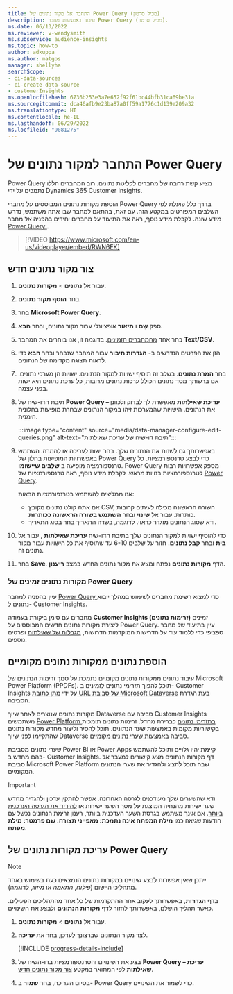 ```yaml
---
title: התחבר אל מקור נתונים של Power Query (מכיל סרטון)
description: עיבוד באמצעות מחבר Power Query (מכיל סרטון).
ms.date: 06/13/2022
ms.reviewer: v-wendysmith
ms.subservice: audience-insights
ms.topic: how-to
author: adkuppa
ms.author: matgos
manager: shellyha
searchScope:
- ci-data-sources
- ci-create-data-source
- customerInsights
ms.openlocfilehash: 6736b253e3a7e652f92f61bc44bfb31ca69be31a
ms.sourcegitcommit: dca46afb9e23ba87a0ff59a1776c1d139e209a32
ms.translationtype: HT
ms.contentlocale: he-IL
ms.lasthandoff: 06/29/2022
ms.locfileid: "9081275"
---
```

# <a name="connect-to-a-power-query-data-source"></a>התחבר למקור נתונים של Power Query

Power Query מציע קשת רחבה של מחברים לקליטת נתונים. רוב המחברים הללו נתמכים על ידי Dynamics 365 Customer Insights.

הוספת מקורות נתונים המבוססים על מחברי Power Query בדרך כלל פועלת לפי השלבים המפורטים במקטע הזה. עם זאת, בהתאם למחבר שבו אתה משתמש, נדרש מידע שונה. לקבלת מידע נוסף, ראה את התיעוד על מחברים יחידים בהפניה אל מחבר [Power Query ](/power-query/connectors/).

> [!VIDEO https://www.microsoft.com/en-us/videoplayer/embed/RWN6EK]

## <a name="create-a-new-data-source"></a>צור מקור נתונים חדש

1. עבור אל **נתונים** > **מקורות נתונים**.

1. בחר **הוסף מקור נתונים**.

1. בחר **Microsoft Power Query**.

1. ספק **שֵם** ו **תיאור** אופציונלי עבור מקור נתונים, ובחר **הבא**.

1. בחר אחד [מהמחברים הזמינים](#available-power-query-data-sources). בדוגמה זו, אנו בוחרים את המחבר **Text/CSV**.

1. הזן את הפרטים הנדרשים ב- **הגדרות חיבור** עבור המחבר שנבחר ובחר **הבא** כדי לראות תצוגה מקדימה של הנתונים.

1. בחר **המרת נתונים**. בשלב זה תוסיף ישויות למקור הנתונים. ישויות הן מערכי נתונים. אם ברשותך מסד נתונים הכולל ערכות נתונים מרובות, כל ערכת נתונים היא ישות בפני עצמה.

1. תיבת הדו-שיח של **Power Query – עריכת שאילתות** מאפשרת לך לבדוק ולכוונן את הנתונים. הישויות שהמערכות זיהו במקור הנתונים שבחרת מופיעות בחלונית הימנית.

   :::image type="content" source="media/data-manager-configure-edit-queries.png" alt-text="תיבת דו-שיח של עריכת שאילתות":::

1. באפשרותך גם לשנות את הנתונים שלך. בחר ישות לעריכה או להמרה. השתמש באפשרויות המופיעות בחלון של Power Query כדי לבצע טרנספורמציות. כל טרנספורמציה מופיעה ב **שלבים שיישומו**. Power Query מספק אפשרויות רבות לטרנספורמציות בנויות מראש. לקבלת מידע נוסף, ראה טרנספורמציות של [Power Query](/power-query/power-query-what-is-power-query#transformations).

   אנו ממליצים להשתמש בטרנפורמציות הבאות:

   - אם אתה קולט נתונים מקובץ CSV, השורה הראשונה מכילה לעיתים קרובות כותרות. עבור אל **שינוי** ובחר **השתמש בשורה הראשונה ככותרות**.
   - ודא שסוג הנתונים מוגדר כראוי. לדוגמה, בשדה התאריך בחר בסוג התאריך.

1. כדי להוסיף ישויות למקור הנתונים שלך בתיבת הדו-שיח **עריכת שאילתות** , עבור אל **בית** ובחר **קבל נתונים**. חזור על שלבים 6-10 עד שתוסיף את כל הישויות עבור מקור נתונים זה.

1. בחר **Save**. הדף **מקורות נתונים** נפתח ומציג את מקור נתונים החדש במצב **ריענון**.

### <a name="available-power-query-data-sources"></a>מקורות נתונים זמינים של  Power Query

עיין בהפניה למחבר [Power Query ](/power-query/connectors/) כדי למצוא רשימת מחברים לשימוש במהלך ייבוא נתונים ל- Customer Insights.

מחברים עם סימן ביקורת בעמודה **Customer Insights (זרימות נתונים)** זמינים ליצירת מקורות נתונים חדשים המבוססים על Power Query. עיין בתיעוד של מחבר ספציפי כדי ללמוד עוד על הדרישות המוקדמות הדרושות, [מגבלות של שאילתות](/power-query/power-query-online-limits) ופרטים נוספים.

## <a name="add-data-from-on-premises-data-sources"></a>הוספת נתונים ממקורות נתונים מקומיים

עיבוד נתונים ממקורות נתונים מקומיים נתמכת על סמך זרימות הנתונים של Microsoft Power Platform ‏(PPDFs‎‏). תוכל להפוך תזרימי נתונים לזמינים ב- Customer Insights על ידי [מתן  כתובת URL של סביבת Microsoft Dataverse](create-environment.md) בעת הגדרת הסביבה.

מקורות נתונים שנוצרים לאחר שיוך Dataverse סביבה עם Customer Insights משתמשים [Power Platform בתזרימי נתונים](/power-query/dataflows/overview-dataflows-across-power-platform-dynamics-365) כברירת מחדל. זרימות נתונים תומכות בקישוריות מקומית באמצעות שער הנתונים. תוכל להסיר וליצור מחדש מקורות נתונים שהתקיימו לפני שיוך Dataverse סביבה [באמצעות שערי נתונים מקומיים](/data-integration/gateway/service-gateway-app).

שערי נתונים מסביבת Power BI או Power Apps קיימת יהיו גלויים ותוכל להשתמש בהם מחדש ב- Customer Insights. דף מקורות הנתונים מציג קישורים למעבר אל סביבת Microsoft Power Platform שבה תוכל להציג ולהגדיר את שערי הנתונים המקומיים.

> [!IMPORTANT]
> ודא שהשערים שלך מעודכנים לגרסה האחרונה. אפשר להתקין עדכון ולהגדיר מחדש שער ישירות מהנחיה המוצגת על מסך השער ישירות או [להוריד את הגרסה העדכנית ביותר](https://powerapps.microsoft.com/downloads/). אם אינך משתמש בגרסת השער העדכנית ביותר, רענון זרימת הנתונים נכשל עם הודעות שגיאה כמו **מילת המפתח אינה נתמכת: מאפייני תצורה. שם פרמטר: מילת מפתח**.

## <a name="edit-power-query-data-sources"></a>עריכת מקורות נתונים של Power Query

> [!NOTE]
> ייתכן שאין אפשרות לבצע שינויים במקורות נתונים הנמצאים כעת בשימוש באחד מתהליכי היישום (*פילוח*, *התאמה* או *מיזוג*, לדוגמה).
>
> בדף **הגדרות**, באפשרותך לעקוב אחר ההתקדמות של כל אחד מהתהליכים הפעילים. כאשר תהליך הושלם, באפשרותך לחזור לדף **מקורות הנתונים** ולבצע את השינויים.

1. עבור אל **נתונים** > **מקורות נתונים**.

1. לצד מקור הנתונים שברצונך לעדכן, בחר את **עריכה**.

   [!INCLUDE [progress-details-include](includes/progress-details-pane.md)]

1. בצע את השינויים והטרנספורמציות בדו-השיח של **Power Query – עריכת שאילתות** לפי המתואר במקטע [צור מקור נתונים חדש](#create-a-new-data-source).

1. בסיום העריכה, בחר **שמור** ב- Power Query כדי לשמור את השינויים.
